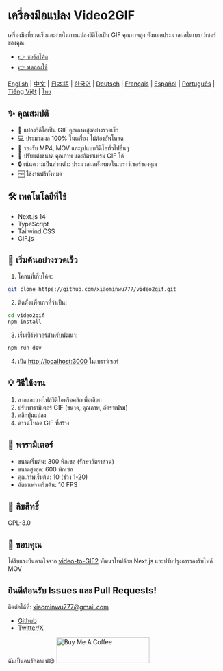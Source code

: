 # เครื่องมือแปลง Video2GIF

เครื่องมือที่รวดเร็วและง่ายในการแปลงวิดีโอเป็น GIF คุณภาพสูง ทั้งหมดประมวลผลในเบราว์เซอร์ของคุณ

- [👉 ซอร์สโค้ด](https://github.com/xiaominwu777/video2gif)
- [👉 ทดลองใช้](https://makegif.ai)

[English](./README.md) | [中文](./README_zh.md) | [日本語](./README_ja.md) | [한국어](./README_ko.md) | [Deutsch](./README_de.md) | [Français](./README_fr.md) | [Español](./README_es.md) | [Português](./README_pt.md) | [Tiếng Việt](./README_vi.md) | [ไทย](./README_th.md)

## ✨ คุณสมบัติ

- 🚀 แปลงวิดีโอเป็น GIF คุณภาพสูงอย่างรวดเร็ว
- 💻 ประมวลผล 100% ในเครื่อง ไม่ต้องอัพโหลด
- 🎥 รองรับ MP4, MOV และรูปแบบวิดีโอทั่วไปอื่นๆ
- 🎯 ปรับแต่งขนาด คุณภาพ และอัตราเฟรม GIF ได้
- 🔒 เน้นความเป็นส่วนตัว: ประมวลผลทั้งหมดในเบราว์เซอร์ของคุณ
- 🆓 ใช้งานฟรีทั้งหมด

## 🛠️ เทคโนโลยีที่ใช้

- Next.js 14
- TypeScript
- Tailwind CSS
- GIF.js

## 🚀 เริ่มต้นอย่างรวดเร็ว

1. โคลนที่เก็บโค้ด:

```bash
git clone https://github.com/xiaominwu777/video2gif.git
```

2. ติดตั้งแพ็คเกจที่จำเป็น:

```bash
cd video2gif
npm install
```

3. เริ่มเซิร์ฟเวอร์สำหรับพัฒนา:

```bash
npm run dev
```

4. เปิด [http://localhost:3000](http://localhost:3000) ในเบราว์เซอร์

## 💡 วิธีใช้งาน

1. ลากและวางไฟล์วิดีโอหรือคลิกเพื่อเลือก
2. ปรับพารามิเตอร์ GIF (ขนาด, คุณภาพ, อัตราเฟรม)
3. คลิกปุ่มแปลง
4. ดาวน์โหลด GIF ที่สร้าง

## 🔄 พารามิเตอร์

- ขนาดเริ่มต้น: 300 พิกเซล (รักษาอัตราส่วน)
- ขนาดสูงสุด: 600 พิกเซล
- คุณภาพเริ่มต้น: 10 (ช่วง 1-20)
- อัตราเฟรมเริ่มต้น: 10 FPS

## 📄 ลิขสิทธิ์

GPL-3.0

## 🙏 ขอบคุณ

ได้รับแรงบันดาลใจจาก [video-to-GIF2](https://github.com/incubated-geek-cc/video-to-GIF2) พัฒนาใหม่ด้วย Next.js และปรับปรุงการรองรับไฟล์ MOV

## ยินดีต้อนรับ Issues และ Pull Requests!

ติดต่อได้ที่: xiaominwu777@gmail.com

- [Github](https://github.com/xiaominwu777)
- [Twitter/X](https://x.com/xiaominwu)

ฉันเป็นคนรักกาแฟ😋
<a href="https://www.buymeacoffee.com/xiaominwu" target="_blank"><img src="https://cdn.buymeacoffee.com/buttons/v2/default-yellow.png" alt="Buy Me A Coffee" style="height: 60px !important;width: 217px !important;" ></a>
